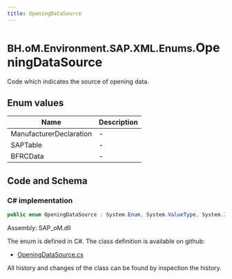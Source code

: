 ```yaml
---
title: OpeningDataSource
---
```


# <small>BH.oM.Environment.SAP.XML.Enums.</small>**OpeningDataSource**

Code which indicates the source of opening data.

## Enum values

| Name            | Description                                                    |
|-----------------|----------------------------------------------------------------|
| ManufacturerDeclaration |  -  |
| SAPTable |  -  |
| BFRCData |  -  |


## Code and Schema

### C# implementation

``` C# title="C#"
public enum OpeningDataSource : System.Enum, System.ValueType, System.IComparable, System.ISpanFormattable, System.IFormattable, System.IConvertible
```

Assembly: SAP_oM.dll

The enum is defined in C#. The class definition is available on github:

- [OpeningDataSource.cs](https://github.com/BHoM/SAP_Toolkit/blob/develop/SAP_oM/Enums\OpeningDataSource.cs)

All history and changes of the class can be found by inspection the history.
